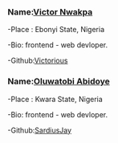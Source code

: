 
### Name:[Victor Nwakpa](https://github.com/victornwakpa)

-Place : Ebonyi State, Nigeria

-Bio: frontend - web devloper.

-Github:[Victorious](https://github.com/victornwakpa)

### Name:[Oluwatobi Abidoye](https://github.com/SardiusJay)

-Place : Kwara State, Nigeria

-Bio: frontend - web devloper.

-Github:[SardiusJay](https://github.com/sardiusjay)

